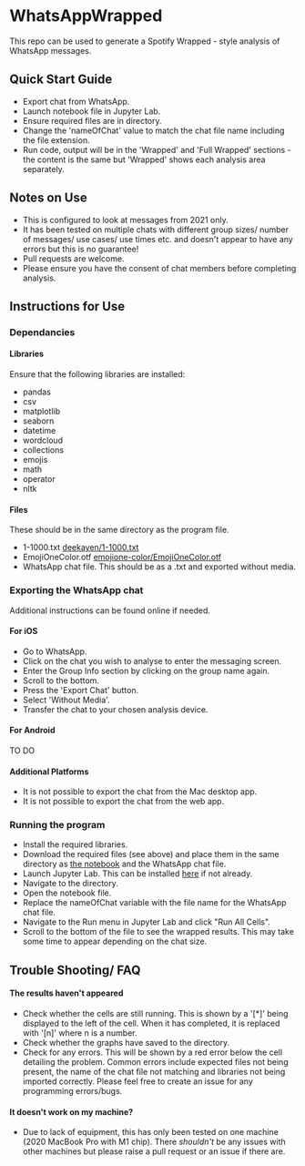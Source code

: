 # WhatsAppWrapped
This repo can be used to generate a Spotify Wrapped - style analysis of WhatsApp messages.

## Quick Start Guide
* Export chat from WhatsApp.
* Launch notebook file in Jupyter Lab.
* Ensure required files are in directory.
* Change the 'nameOfChat' value  to match the chat file name including the file extension.
* Run code, output will be in the 'Wrapped' and 'Full Wrapped' sections - the content is the same but 'Wrapped' shows each analysis area separately.

## Notes on Use  
* This is configured to look at messages from 2021 only.
* It has been tested on multiple chats with different group sizes/ number of messages/ use cases/ use times etc. and doesn't appear to have any errors but this is no guarantee!
* Pull requests are welcome.
* Please ensure you have the consent of chat members before completing analysis.

## Instructions for Use
### Dependancies
#### Libraries
Ensure that the following libraries are installed:
* pandas
* csv
* matplotlib
* seaborn
* datetime
* wordcloud
* collections
* emojis
* math
* operator
* nltk

#### Files
These should be in the same directory as the program file.
* 1-1000.txt [deekayen/1-1000.txt](https://gist.github.com/deekayen/4148741)
* EmojiOneColor.otf [emojione-color/EmojiOneColor.otf](https://github.com/adobe-fonts/emojione-color/blob/master/EmojiOneColor.otf)
* WhatsApp chat file. This should be as a .txt and exported without media.

### Exporting the WhatsApp chat
Additional instructions can be found online if needed.
#### For iOS
* Go to WhatsApp.
* Click on the chat you wish to analyse to enter the messaging screen.
* Enter the Group Info section by clicking on the group name again.
* Scroll to the bottom.
* Press the 'Export Chat' button.
* Select 'Without Media'.
* Transfer the chat to your chosen analysis device.

#### For Android
TO DO

#### Additional Platforms
* It is not possible to export the chat from the Mac desktop app.
* It is not possible to export the chat from the web app.

### Running the program
* Install the required libraries.
* Download the required files (see above) and place them in the same directory as [the notebook](https://github.com/CorValBan/WhatsAppWrapped/blob/initial-implementation/WhatsAppWrapped_Notebook.ipynb) and the WhatsApp chat file.
* Launch Jupyter Lab. This can be installed [here](https://jupyter.org/install) if not already.
* Navigate to the directory.
* Open the notebook file.
* Replace the nameOfChat variable with the file name for the WhatsApp chat file.
* Navigate to the Run menu in Jupyter Lab and click "Run All Cells".
* Scroll to the bottom of the file to see the wrapped results. This may take some time to appear depending on the chat size.

## Trouble Shooting/ FAQ
#### The results haven't appeared
* Check whether the cells are still running. This is shown by a '[*]' being displayed to the left of the cell. When it has completed, it is replaced with '[n]' where n is a number.
* Check whether the graphs have saved to the directory.
* Check for any errors. This will be shown by a red error below the cell detailing the problem. Common errors include expected files not being present, the name of the chat file not matching and libraries not being imported correctly. Please feel free to create an issue for any programming errors/bugs.

#### It doesn't work on my machine?
* Due to lack of equipment, this has only been tested on one machine (2020 MacBook Pro with M1 chip). There *shouldn't* be any issues with other machines but please raise a pull request or an issue if there are.
